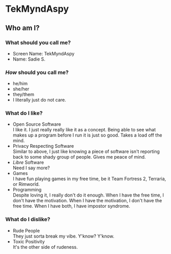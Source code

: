 # TekMyndAspy
## Who am I?
### What should you call me?
- Screen Name: TekMyndAspy
- Name: Sadie S.
### _How_ should you call me?
- he/him
- she/her
- they/them
- I literally just do not care.
### What do I like?
- Open Source Software\
I like it. I just really really like it as a concept. Being able to see what makes up a program before I run it is just so good. Takes a load off the mind.
- Privacy Respecting Software\
Similar to above, I just like knowing a piece of software isn't reporting back to some shady group of people. Gives me peace of mind.
- _Libre_ Software\
Need I say more?
- Games\
I have fun playing games in my free time, be it Team Fortress 2, Terraria, or Rimworld.
- Programming\
Despite loving it, I really don't do it enough. When I have the free time, I don't have the motivation. When I have the motivation, I don't have the free time. When I have both, I have impostor syndrome.
### What do I dislike?
- Rude People\
They just sorta break my vibe. Y'know? Y'know.
- Toxic Positivity\
It's the other side of rudeness.

<!--
**tekmyndaspy/tekmyndaspy** is a ✨ _special_ ✨ repository because its `README.md` (this file) appears on your GitHub profile.

Here are some ideas to get you started:

- 🔭 I’m currently working on ...
- 🌱 I’m currently learning ...
- 👯 I’m looking to collaborate on ...
- 🤔 I’m looking for help with ...
- 💬 Ask me about ...
- 📫 How to reach me: ...
- 😄 Pronouns: ...
- ⚡ Fun fact: ...
-->
